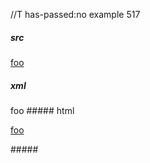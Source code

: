 //T has-passed:no
example 517
##### src
[foo][ref\[]

[ref\[]: /uri
##### xml
<?xml version="1.0" encoding="UTF-8"?>
<!DOCTYPE document SYSTEM "CommonMark.dtd">
<document xmlns="http://commonmark.org/xml/1.0">
  <paragraph>
    <link destination="/uri" title="">
      <text>foo</text>
    </link>
  </paragraph>
</document>
##### html
<p><a href="/uri">foo</a></p>
#####

